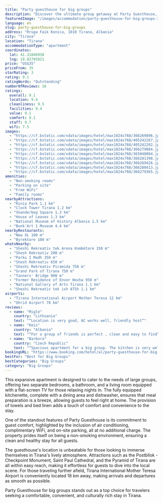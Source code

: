 ```yaml
---
title: "Party guesthouse for big groups"
description: "Discover the ultimate group getaway at Party Guesthouse, strategically located in the vibrant heart of Tirana."
featuredImage: "/images/accommodation/party-guesthouse-for-big-groups-366269896.jpg"
language: en
slug: party-guesthouse-for-big-groups
address: "Rruga Faik Konica, 1010 Tirana, Albania"
city: "Tirana"
location: "Tirana"
accommodationType: "apartment"
coordinates:
  lat: 41.31846938
  lng: 19.82795821
price: "US$35"
priceFrom: 35
starRating: 3
rating: 9.1
ratingWords: "Outstanding"
numberOfReviews: 16
ratings:
  overall: 9.1
  location: 9.4
  cleanliness: 9.5
  facilities: 9.4
  value: 9.1
  comfort: 9.1
  staff: 9.7
  wifi: 7.5
images:
  - "https://cf.bstatic.com/xdata/images/hotel/max1024x768/366269896.jpg?k=3d0d83543a2d5446ce0e389b9d9f2eeb78e5b00d56c560e65abb9af22fa23039&o=&hp=1"
  - "https://cf.bstatic.com/xdata/images/hotel/max1024x768/405242267.jpg?k=c96c933db13b527c6d2f12f76431ce771b817715e44846c00e6f4493cc31ca37&o=&hp=1"
  - "https://cf.bstatic.com/xdata/images/hotel/max1024x768/405242202.jpg?k=d4592a8aff79027780b7872eb66abe3f0de86af0c9203e523c52ee55f7c811a6&o=&hp=1"
  - "https://cf.bstatic.com/xdata/images/hotel/max1024x768/366279084.jpg?k=d651493e5d2eb372a62a79c31dba0404cccc36a51575b1b8354170410d7e3641&o=&hp=1"
  - "https://cf.bstatic.com/xdata/images/hotel/max1024x768/365048084.jpg?k=90c75969a438b60a6ca93d403ee4d67ed713fd28c20d5499b810a948b9675384&o=&hp=1"
  - "https://cf.bstatic.com/xdata/images/hotel/max1024x768/366281398.jpg?k=a7323f6ff6a81058309962a0c246a01a37d329877deda9efc699a73c99dd803b&o=&hp=1"
  - "https://cf.bstatic.com/xdata/images/hotel/max1024x768/366269426.jpg?k=bafb0695502dfc9655c6688feeec500bc5323e1f114a8267d960def472b3bad3&o=&hp=1"
  - "https://cf.bstatic.com/xdata/images/hotel/max1024x768/366280413.jpg?k=407f3282b7889e081ed95508b74d42228bc9bdc2f20a9f0c72b66f96d98a775a&o=&hp=1"
  - "https://cf.bstatic.com/xdata/images/hotel/max1024x768/366279365.jpg?k=b8edb0223347b12bb9399d74dc6d0125ab8efa120ce166f5c01219d6ce7b812a&o=&hp=1"
amenities:
  - "Non-smoking rooms"
  - "Parking on site"
  - "Free WiFi"
  - "Family rooms"
nearbyAttractions:
  - "Rinia Park 1.1 km"
  - "Clock Tower Tirana 1.2 km"
  - "Skanderbeg Square 1.3 km"
  - "House of Leaves 1.3 km"
  - "National Museum of History Albania 1.5 km"
  - "Bunk'Art 1 Museum 4.4 km"
nearbyRestaurants:
  - "New XL 100 m"
  - "Byrektore 100 m"
whatsNearby:
  - "Sheshi Rekreativ tek Arena Kombëtare 150 m"
  - "Shesh Rekreativ 200 m"
  - "Parku I Madh 350 m"
  - "Shesh Rekreativ 650 m"
  - "Sheshi Rekreativ Piramida 750 m"
  - "Grand Park of Tirana 750 m"
  - "Tanners' Bridge 900 m"
  - "Former Residence of Enver Hoxha 950 m"
  - "National Gallery of Arts Tirana 1.1 km"
  - "Sheshi Rekreativ tek ish ATSh 1.1 km"
airports:
  - "Tirana International Airport Mother Teresa 12 km"
  - "Ohrid Airport 78 km"
reviews:
  - name: "Miglė"
    country: "Lithuania"
    text: "“Location is very good, AC works well, friendly host”"
  - name: "Keis"
    country: "Albania"
    text: "“For a group of friends is perfect , clean and easy to find”"
  - name: "Barbora"
    country: "Czech Republic"
    text: "“Spacious apartment for a big group. The kitchen is very well equipped. City centre is pretty close, in walkable distance. The owner is a nice person and gives you extra tips for bars and restaurants.”"
bookingURL: "https://www.booking.com/hotel/al/party-guesthouse-for-big-groups.en-gb.html?aid=8035640"
bestFor: "Best for Big Groups"
bestCategories: "Big Groups"
category: "Big Groups"
---
```


This expansive apartment is designed to cater to the needs of large groups, offering two separate bedrooms, a bathroom, and a living room equipped with a flat-screen TV for those relaxing nights in. The fully equipped kitchenette, complete with a dining area and dishwasher, ensures that meal preparation is a breeze, allowing guests to feel right at home. The provision of towels and bed linen adds a touch of comfort and convenience to the stay.

One of the standout features of Party Guesthouse is its commitment to guest comfort, highlighted by the inclusion of air conditioning, complimentary WiFi, and on-site parking, all at no additional charge. The property prides itself on being a non-smoking environment, ensuring a clean and healthy stay for all guests.

The guesthouse's location is unbeatable for those looking to immerse themselves in Tirana's lively atmosphere. Attractions such as the Postbllok - Checkpoint Monument, Saint Paul Cathedral, and the Pyramid of Tirana are all within easy reach, making it effortless for guests to dive into the local scene. For those traveling further afield, Tirana International Mother Teresa Airport is conveniently located 18 km away, making arrivals and departures as smooth as possible.

Party Guesthouse for big groups stands out as a top choice for travelers seeking a comfortable, convenient, and culturally rich stay in Tirana.